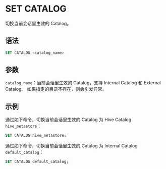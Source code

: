 # SET CATALOG

切换当前会话里生效的 Catalog。

## 语法

```SQL
SET CATALOG <catalog_name>
```

## 参数

`catalog_name`：当前会话里生效的 Catalog，支持 Internal Catalog 和 External Catalog。 如果指定的目录不存在，则会引发异常。

## 示例

通过如下命令，切换当前会话里生效的 Catalog 为 Hive Catalog `hive_metastore`：

```SQL
SET CATALOG hive_metastore;
```

通过如下命令，切换当前会话里生效的 Catalog 为 Internal Catalog `default_catalog`：

```SQL
SET CATALOG default_catalog;
```
